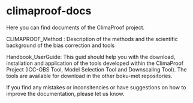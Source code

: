 # climaproof-docs
Here you can find documents of the ClimaProof project. 

CLIMAPROOF_Method : Description of the methods and the scientific background of the bias correction and tools

Handbook_UserGuide: This guid should help you with the download, installation and application of the tools developed within the ClimaProof Project (ICC-OBS Tool, Model Selection Tool and Downscaling Tool). The tools are available for download in the other boku-met repositories.


If you find any mistakes or inconsitencies or have suggestions on how to improve the documentation, please let us know.
